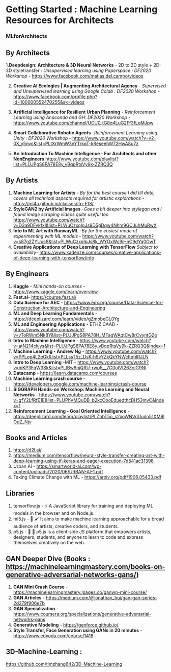 # Getting Started : Machine Learning Resources for Architects

### MLforArchitects

## By Architects
1.**Deepdesign: Architecture & 3D Neural Networks** - 2D to 2D style + 2D-3D styletransfer : *Unsupervised learning using Paperspace : DF2020 Workshop* - https://www.facebook.com/matias.del.campo/videos

2. **Creative AI Ecologies | Augmenting Architectural Agency** - *Supervised and Unsupervised learning using Google Colab : DF2020 Workshop* - https://www.facebook.com/profile.php?id=100000552470255&sk=videos

3. **Artificial Intelligence for Resilient Urban Planning** - *Reinforcement Learning using Anaconda and GH: DF2020 Workshop* - https://www.youtube.com/channel/UCU0_tG8q4LuG2Ff3fLqMJpw

4. **Smart Collaborative Robotic Agents** -*Reinforcement Learning using Unity : DF2020 Workshop* - https://www.youtube.com/watch?v=v2-0X_y5nvc&list=PLtXrWmW3nYTrkqT-kReseehW72HwA8u7z

5. **An Introduction To Machine Intelligence - For Architects and other NonEngineers** https://www.youtube.com/playlist?list=PLUJPgS8PA78E8y_vBqpRtsVy9k-ZZRQ3Q

## By Artists
1. **Machine Learning for Artists** - *By far the best course I did till date, covers all technical aspects required for artistic explorations* - https://ml4a.github.io/classes/itp-F18/ 
2. **StyleGAN2 by Artificial Images** -*Goes a bit deeper into stylegan and I found image scraping videos quite useful too* https://www.youtube.com/watch?v=D3a9DFykfxI&list=PLWuCzxqIpJs9D5gDqw4Nhm9GCJuhMuRwX
3. **Into to ML Art with RunwayML** -*By far the easiest mode of experimenting with ML models* - https://www.youtube.com/watch?v=s87g2ZYUuc8&list=PLWuCzxqIpJs8k_WYOxWc9iHnC9dYq0OwT
4. **Creative Applications of Deep Learning with TensorFlow** *Subject to availability*- https://www.kadenze.com/courses/creative-applications-of-deep-learning-with-tensorflow/info

## By Engineers 
1. **Kaggle** - *Mini hands-on courses* - https://www.kaggle.com/learn/overview
2. **Fast.ai**- https://course.fast.ai/
3. **Data Science for AEC** - https://www.edx.org/course/Data-Science-for-Construction-Architecture-and-Engineering
4. **ML and Deep Learning Fundamentals** - https://deeplizard.com/learn/video/gZmobeGL0Yg
5. **ML and Engineering Applications** - ETHZ CAAD - https://www.youtube.com/watch?v=vToRWm5Nk8Y&list=PLUJPgS8PA78H_MTagWAqtCw8rCvyntG2e
6. **Intro to Machine Intelligence** - https://www.youtube.com/watch?v=atN214ckjys&list=PLUJPgS8PA78E8y_vBqpRtsVy9k-ZZRQ3Q&index=1
7. **Machine Learning - Andrew Ng** - https://www.youtube.com/watch?v=PPLop4L2eGk&list=PLLssT5z_DsK-h9vYZkQkYNWcItqhlRJLN
8. **Intro to Deep Learning** -MIT - https://www.youtube.com/watch?v=njKP3FqW3Sk&list=PLtBw6njQRU-rwp5__7C0oIVt26ZgjG9NI
9. **Datacamp** - https://learn.datacamp.com/courses
10. **Machine Learning crash course** -https://developers.google.com/machine-learning/crash-course
11. **SIGGRAPH  Hands-on Workshop: Machine Learning and Neural Networks** - https://www.youtube.com/watch?v=gfY2LfRfE1E&list=PLUPhVMQuDB_b2kcOooEduedthcBH53mvC&index=1
12. **Reinforcement Learning - Goal Oriented Intelligence** - https://deeplizard.com/learn/playlist/PLZbbT5o_s2xoWNVdDudn51XM8lOuZ_Njv


## Books and Articles
1. https://d2l.ai/
2. https://medium.com/tensorflow/neural-style-transfer-creating-art-with-deep-learning-using-tf-keras-and-eager-execution-7d541ac31398
3. Urban AI - https://smartworld-ai.com/wp-content/uploads/2020/06/URBAN-AI-1.pdf
4. Taking Climate Change with ML - https://arxiv.org/pdf/1906.05433.pdf

## Libraries
1. tensorflow.js - ⚡ A JavaScript library for training and deploying ML models in the browser and on Node.js.
2. ml5.js - 🤖 🖌 It aims to make machine learning approachable for a broad audience of artists, creative coders, and students.
3. p5.js - 🎨 🎸 p5.js is a client-side JS platform that empowers artists, designers, students, and anyone to learn to code and express themselves creatively on the web.

## GAN Deeper Dive (Books : https://machinelearningmastery.com/books-on-generative-adversarial-networks-gans/)
1. **GAN Mini Crash Course** - https://machinelearningmastery.lpages.co/ganwp-mini-course/
2. **GAN Articles** - https://medium.com/@jonathan_hui/gan-gan-series-2d279f906e7b
3. **GAN Specialization** - https://www.coursera.org/specializations/generative-adversarial-networks-gans
4. **Generative Modeling** - https://genforce.github.io/
5. **Style Transfer, Face Generation using GANs in 20 minutes** - https://www.edyoda.com/course/1418

## 3D-Machine-Learning : 
https://github.com/timzhang642/3D-Machine-Learning
